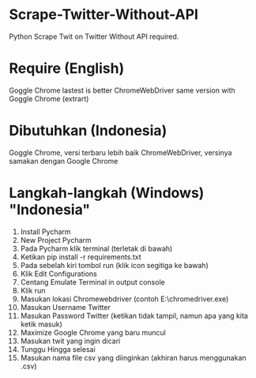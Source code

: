 # Scrape-Twitter-Without-API
Python Scrape Twit on Twitter Without API required.

# Require (English)
Goggle Chrome lastest is better
ChromeWebDriver same version with Goggle Chrome (extrart)

# Dibutuhkan (Indonesia)
Goggle Chrome, versi terbaru lebih baik
ChromeWebDriver, versinya samakan dengan Google Chrome

# Langkah-langkah (Windows) "Indonesia"
1. Install Pycharm
2. New Project Pycharm
3. Pada Pycharm klik terminal (terletak di bawah)
4. Ketikan pip install -r requirements.txt
5. Pada sebelah kiri tombol run (klik icon segitiga ke bawah)
6. Klik Edit Configurations
7. Centang Emulate Terminal in output console
8. Klik run
9. Masukan lokasi Chromewebdriver (contoh E:\chromedriver.exe)
10. Masukan Username Twitter
11. Masukan Password Twitter (ketikan tidak tampil, namun apa yang kita ketik masuk)
12. Maximize Google Chrome yang baru muncul
13. Masukan twit yang ingin dicari
14. Tunggu Hingga selesai
15. Masukan nama file csv yang diinginkan (akhiran harus menggunakan .csv)
